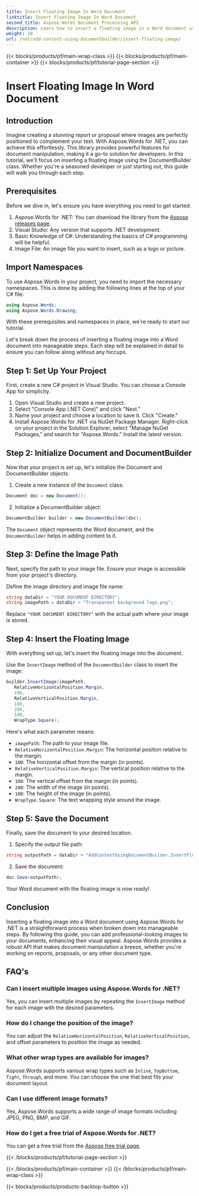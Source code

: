 ```yaml
---
title: Insert Floating Image In Word Document
linktitle: Insert Floating Image In Word Document
second_title: Aspose.Words Document Processing API
description: Learn how to insert a floating image in a Word document using Aspose.Words for .NET with this detailed step-by-step guide. Perfect for enhancing your documents.
weight: 10
url: /net/add-content-using-documentbuilder/insert-floating-image/
---
```


{{< blocks/products/pf/main-wrap-class >}}
{{< blocks/products/pf/main-container >}}
{{< blocks/products/pf/tutorial-page-section >}}

# Insert Floating Image In Word Document

## Introduction

Imagine creating a stunning report or proposal where images are perfectly positioned to complement your text. With Aspose.Words for .NET, you can achieve this effortlessly. This library provides powerful features for document manipulation, making it a go-to solution for developers. In this tutorial, we'll focus on inserting a floating image using the DocumentBuilder class. Whether you're a seasoned developer or just starting out, this guide will walk you through each step.

## Prerequisites

Before we dive in, let's ensure you have everything you need to get started:

1. Aspose.Words for .NET: You can download the library from the [Aspose releases page](https://releases.aspose.com/words/net/).
2. Visual Studio: Any version that supports .NET development.
3. Basic Knowledge of C#: Understanding the basics of C# programming will be helpful.
4. Image File: An image file you want to insert, such as a logo or picture.

## Import Namespaces

To use Aspose.Words in your project, you need to import the necessary namespaces. This is done by adding the following lines at the top of your C# file:

```csharp
using Aspose.Words;
using Aspose.Words.Drawing;
```

With these prerequisites and namespaces in place, we're ready to start our tutorial.

Let's break down the process of inserting a floating image into a Word document into manageable steps. Each step will be explained in detail to ensure you can follow along without any hiccups.

## Step 1: Set Up Your Project

First, create a new C# project in Visual Studio. You can choose a Console App for simplicity.

1. Open Visual Studio and create a new project.
2. Select "Console App (.NET Core)" and click "Next."
3. Name your project and choose a location to save it. Click "Create."
4. Install Aspose.Words for .NET via NuGet Package Manager. Right-click on your project in the Solution Explorer, select "Manage NuGet Packages," and search for "Aspose.Words." Install the latest version.

## Step 2: Initialize Document and DocumentBuilder

Now that your project is set up, let's initialize the Document and DocumentBuilder objects.

1. Create a new instance of the `Document` class:

```csharp
Document doc = new Document();
```

2. Initialize a DocumentBuilder object:

```csharp
DocumentBuilder builder = new DocumentBuilder(doc);
```

The `Document` object represents the Word document, and the `DocumentBuilder` helps in adding content to it.

## Step 3: Define the Image Path

Next, specify the path to your image file. Ensure your image is accessible from your project's directory.

Define the image directory and image file name:

```csharp
string dataDir = "YOUR DOCUMENT DIRECTORY";
string imagePath = dataDir + "Transparent background logo.png";
```

Replace `"YOUR DOCUMENT DIRECTORY"` with the actual path where your image is stored.

## Step 4: Insert the Floating Image

With everything set up, let's insert the floating image into the document.

Use the `InsertImage` method of the `DocumentBuilder` class to insert the image:

```csharp
builder.InsertImage(imagePath,
   RelativeHorizontalPosition.Margin,
   100,
   RelativeVerticalPosition.Margin,
   100,
   200,
   100,
   WrapType.Square);
```

Here's what each parameter means:
- `imagePath`: The path to your image file.
- `RelativeHorizontalPosition.Margin`: The horizontal position relative to the margin.
- `100`: The horizontal offset from the margin (in points).
- `RelativeVerticalPosition.Margin`: The vertical position relative to the margin.
- `100`: The vertical offset from the margin (in points).
- `200`: The width of the image (in points).
- `100`: The height of the image (in points).
- `WrapType.Square`: The text wrapping style around the image.

## Step 5: Save the Document

Finally, save the document to your desired location.

1. Specify the output file path:

```csharp
string outputPath = dataDir + "AddContentUsingDocumentBuilder.InsertFloatingImage.docx";
```

2. Save the document:

```csharp
doc.Save(outputPath);
```

Your Word document with the floating image is now ready!

## Conclusion

Inserting a floating image into a Word document using Aspose.Words for .NET is a straightforward process when broken down into manageable steps. By following this guide, you can add professional-looking images to your documents, enhancing their visual appeal. Aspose.Words provides a robust API that makes document manipulation a breeze, whether you're working on reports, proposals, or any other document type.

## FAQ's

### Can I insert multiple images using Aspose.Words for .NET?

Yes, you can insert multiple images by repeating the `InsertImage` method for each image with the desired parameters.

### How do I change the position of the image?

You can adjust the `RelativeHorizontalPosition`, `RelativeVerticalPosition`, and offset parameters to position the image as needed.

### What other wrap types are available for images?

Aspose.Words supports various wrap types such as `Inline`, `TopBottom`, `Tight`, `Through`, and more. You can choose the one that best fits your document layout.

### Can I use different image formats?

Yes, Aspose.Words supports a wide range of image formats including JPEG, PNG, BMP, and GIF.

### How do I get a free trial of Aspose.Words for .NET?

You can get a free trial from the [Aspose free trial page](https://releases.aspose.com/).

{{< /blocks/products/pf/tutorial-page-section >}}

{{< /blocks/products/pf/main-container >}}
{{< /blocks/products/pf/main-wrap-class >}}

{{< blocks/products/products-backtop-button >}}
